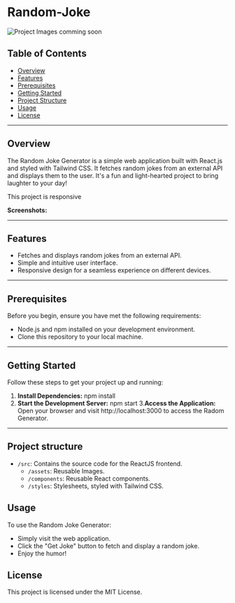 # Random-Joke

![Project Images](link-to-your-project-image.png) comming soon 

## Table of Contents
- [Overview](#overview)
- [Features](#features)
- [Prerequisites](#prerequisites)
- [Getting Started](#getting-started)
- [Project Structure](#project-structure)
- [Usage](#usage)
- [License](#license)

---
## Overview
The Random Joke Generator is a simple web application built with React.js and styled with Tailwind CSS. It fetches random jokes from an external API and displays them to the user. It's a fun and light-hearted project to bring laughter to your day!

This project is responsive

**Screenshots:** 

---
## Features

- Fetches and displays random jokes from an external API.
- Simple and intuitive user interface.
- Responsive design for a seamless experience on different devices.

---
## Prerequisites

Before you begin, ensure you have met the following requirements:

- Node.js and npm installed on your development environment.
- Clone this repository to your local machine.

---
## Getting Started

Follow these steps to get your project up and running:

1. **Install Dependencies:**
     npm install
2. **Start the Development Server:**
    npm start 
3.**Access the Application:** 
Open your browser and visit http://localhost:3000 to access the Radom Generator.

---
## Project structure 

- `/src`: Contains the source code for the ReactJS frontend.
  - `/assets`: Reusable Images.
  - `/components`: Reusable React components.
   - `/styles`: Stylesheets, styled with Tailwind CSS. 


## Usage
To use the Random Joke Generator:

* Simply visit the web application.
* Click the "Get Joke" button to fetch and display a random joke.
* Enjoy the humor!


## License
This project is licensed under the MIT License. 





